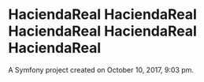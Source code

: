 HaciendaReal
HaciendaReal
HaciendaReal
HaciendaReal
HaciendaReal
==============

A Symfony project created on October 10, 2017, 9:03 pm.
